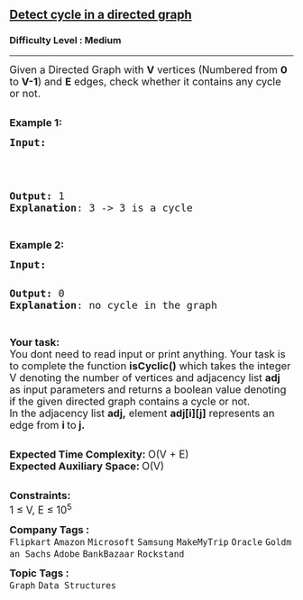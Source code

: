 <h2><a href="https://www.geeksforgeeks.org/problems/detect-cycle-in-a-directed-graph/1?page=1&difficulty=Easy,Medium&status=unsolved&sortBy=submissions">Detect cycle in a directed graph</a></h2><h3>Difficulty Level : Medium</h3><hr><div class="problems_problem_content__Xm_eO"><p><span style="font-size: 18px;">Given a Directed Graph with <strong>V</strong> vertices (Numbered from <strong>0</strong> to <strong>V-1</strong>) and <strong>E</strong> edges, check whether it contains any cycle or not.</span></p>
<p><br><span style="font-size: 18px;"><strong>Example 1:</strong></span></p>
<pre><span style="font-size: 18px;"><strong>Input:</strong></span>

<span style="font-size: 18px;"><img src="https://media.geeksforgeeks.org/img-practice/PROD/addEditProblem/700218/Web/Other/9a013355-2510-4ab0-b554-1a2b9f6cb44f_1685086462.png" alt=""></span>

<span style="font-size: 18px;"><strong>Output:</strong> 1
<strong>Explanation</strong>: 3 -&gt; 3 is a cycle</span></pre>
<p><br><span style="font-size: 18px;"><strong>Example 2:</strong></span></p>
<pre><span style="font-size: 18px;"><strong>Input:</strong></span>
<img src="https://media.geeksforgeeks.org/img-practice/PROD/addEditProblem/700218/Web/Other/b1096e14-7c18-47d8-a4e9-8dd42b2e466f_1685086462.png" alt="">

<span style="font-size: 18px;"><strong>Output:</strong> 0
<strong>Explanation</strong>: no cycle in the graph</span></pre>
<p><br><span style="font-size: 18px;"><strong>Your task:</strong></span><br><span style="font-size: 18px;">You dont need to read input or print anything. Your task is to complete the function&nbsp;<strong>isCyclic()</strong> which takes the integer V denoting the number of vertices and adjacency list <strong>adj</strong> as input parameters and returns a boolean value denoting if the given directed graph contains a cycle or not.<br>In the adjacency list <strong>adj,</strong> element&nbsp;<strong>adj[i][j]</strong> represents an edge from&nbsp;<strong>i </strong>to<strong> j.</strong></span></p>
<p><br><span style="font-size: 18px;"><strong>Expected Time Complexity:&nbsp;</strong>O(V + E)<br><strong>Expected Auxiliary Space:&nbsp;</strong>O(V)</span></p>
<p><br><span style="font-size: 18px;"><strong>Constraints:</strong><br>1 ≤ V, E ≤ 10<sup>5</sup></span></p></div><p><span style=font-size:18px><strong>Company Tags : </strong><br><code>Flipkart</code>&nbsp;<code>Amazon</code>&nbsp;<code>Microsoft</code>&nbsp;<code>Samsung</code>&nbsp;<code>MakeMyTrip</code>&nbsp;<code>Oracle</code>&nbsp;<code>Goldman Sachs</code>&nbsp;<code>Adobe</code>&nbsp;<code>BankBazaar</code>&nbsp;<code>Rockstand</code>&nbsp;<br><p><span style=font-size:18px><strong>Topic Tags : </strong><br><code>Graph</code>&nbsp;<code>Data Structures</code>&nbsp;